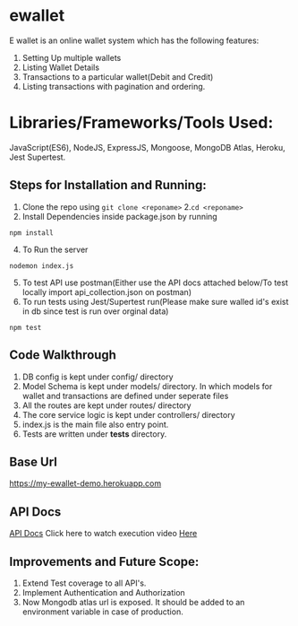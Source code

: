 # ewallet
E wallet is an online wallet system which has the following features:
1. Setting Up multiple wallets
2. Listing Wallet Details
3. Transactions to a particular wallet(Debit and Credit)
4. Listing transactions with pagination and ordering.

# Libraries/Frameworks/Tools Used:
JavaScript(ES6), NodeJS, ExpressJS, Mongoose, MongoDB Atlas, Heroku, Jest Supertest.

## Steps for Installation and Running:
1. Clone the repo using ```
git clone <reponame> ```
2.```cd <reponame>``` 
3. Install Dependencies inside package.json by running
```
npm install
```
4. To Run the server
```
nodemon index.js
```
5. To test API use postman(Either use the API docs attached below/To test locally import api_collection.json on postman)
6. To run tests using Jest/Supertest run(Please make sure walled id's exist in db since test is run over orginal data) 
```
npm test
```

## Code Walkthrough
1. DB config is kept under config/ directory
2. Model Schema is kept under models/ directory. In which models for wallet and transactions are defined under seperate files
3. All the routes are kept under routes/ directory
4. The core service logic is kept under controllers/ directory
5. index.js is the main file also entry point.
6. Tests are written under __tests__ directory.

## Base Url
https://my-ewallet-demo.herokuapp.com

## API Docs
[API Docs](https://documenter.getpostman.com/view/11431269/UVJeEazj)
Click here to watch execution video [Here](https://drive.google.com/file/d/1tApjKn0bOPYAQkbMBRmNe71WjMpsebY3/view?usp=sharing)

## Improvements and Future Scope:
1. Extend Test coverage to all API's.
2. Implement Authentication and Authorization
3. Now Mongodb atlas url is exposed. It should be added to an environment variable in case of production.
